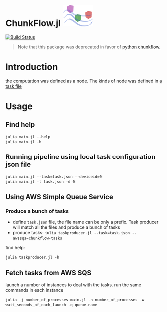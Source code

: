 ChunkFlow.jl ![ChunkFlow logo](/docs/chunkflow-logo.png?raw=true)
==============
[![Build Status](https://travis-ci.org/seung-lab/ChunkFlow.jl.svg?branch=master)](https://travis-ci.org/seung-lab/ChunkFlow.jl)

> Note that this package was deprecated in favor of <a href="https://github.com/seung-lab/chunkflow">python chunkflow.</a>


# Introduction
the computation was defined as a node. The kinds of node was defined in [a task file](https://github.com/seung-lab/ChunkFlow.jl/blob/master/test/sleep.json)

# Usage

## Find help
    julia main.jl --help
    julia main.jl -h


## Running pipeline using local task configuration json file

    julia main.jl --task=task.json --deviceid=0
    julia main.jl -t task.json -d 0

## Using AWS Simple Queue Service

### Produce a bunch of tasks
- define `task.json` file, the file name can be only a prefix. Task producer will match all the files and produce a bunch of tasks
- produce tasks: `julia taskproducer.jl --task=task.json --awssqs=chunkflow-tasks`

find help:

    julia taskproducer.jl -h

## Fetch tasks from AWS SQS 
launch a number of instances to deal with the tasks. run the same commands in each instance

    julia -j number_of_processes main.jl -n number_of_processes -w wait_seconds_of_each_launch -q queue-name
